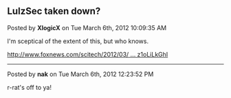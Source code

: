 ## LulzSec taken down?
Posted by **XlogicX** on Tue March 6th, 2012 10:09:35 AM

I'm sceptical of the extent of this, but who knows.

<!-- m --><a class="postlink" href="http://www.foxnews.com/scitech/2012/03/06/hacking-group-lulzsec-swept-up-by-law-enforcement/#ixzz1oLiLkGhI">http://www.foxnews.com/scitech/2012/03/ ... z1oLiLkGhI</a><!-- m -->

--------------------------------------------------------------------------------

Posted by **nak** on Tue March 6th, 2012 12:23:52 PM

r-rat's off to ya!
